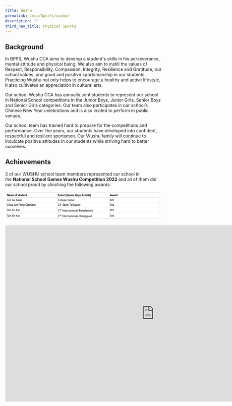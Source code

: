 ```yaml
---
title: Wushu
permalink: /cca/Sports/wushu/
description: ""
third_nav_title: Physical Sports
---
```

Background
----------

In BPPS, Wushu CCA aims to develop a student's skills in his perseverance, mental attitude and physical being. We also aim to instill the values of Respect, Responsibility, Compassion, Integrity, Resilience and Gratitude, our school values, and good and positive sportsmanship in our students. Practicing Wushu not only helps to encourage a healthy and active lifestyle, it also cultivates an appreciation in cultural arts.

  

Our school Wushu CCA has annually sent students to represent our school in National School competitions in the Junior Boys, Junior Girls, Senior Boys and Senior Girls categories. Our team also participates in our school’s Chinese New Year celebrations and is also invited to perform in public venues.

  

Our school team has trained hard to prepare for the competitions and performance. Over the years, our students have developed into confident, respectful and resilient sportsmen. Our Wushu family will continue to inculcate positive attitudes in our students while striving hard to better ourselves.

  

Achievements
------------

3 of our WUSHU school team members represented our school in the&nbsp;**National School Games Wushu Competition 2022**&nbsp;and all of them did our school proud by clinching the following awards:

![](/images/wushu.png)

<iframe allowfullscreen="true" height="569" width="960" frameborder="0" src="https://docs.google.com/presentation/d/e/2PACX-1vRu10itRQxlvczufJXU2m3TJkc6Liuiy4Zochscos3W1AmZ8SlmsLTKw3a6BeWUUJYmo9FzkgiTHJOx/embed?start=false&amp;loop=false&amp;delayms=3000"></iframe>